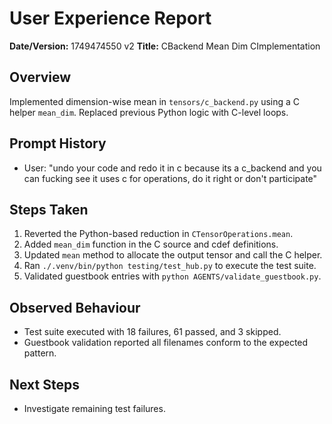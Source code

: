 # User Experience Report

**Date/Version:** 1749474550 v2
**Title:** CBackend Mean Dim CImplementation

## Overview
Implemented dimension-wise mean in `tensors/c_backend.py` using a C helper `mean_dim`. Replaced previous Python logic with C-level loops.

## Prompt History
- User: "undo your code and redo it in c because its a c_backend and you can fucking see it uses c for operations, do it right or don't participate"

## Steps Taken
1. Reverted the Python-based reduction in `CTensorOperations.mean`.
2. Added `mean_dim` function in the C source and cdef definitions.
3. Updated `mean` method to allocate the output tensor and call the C helper.
4. Ran `./.venv/bin/python testing/test_hub.py` to execute the test suite.
5. Validated guestbook entries with `python AGENTS/validate_guestbook.py`.

## Observed Behaviour
- Test suite executed with 18 failures, 61 passed, and 3 skipped.
- Guestbook validation reported all filenames conform to the expected pattern.

## Next Steps
- Investigate remaining test failures.
